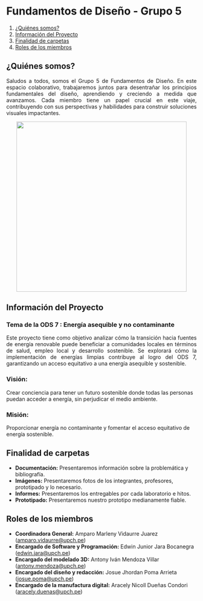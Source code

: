 # Fundamentos de Diseño - Grupo 5
1. [¿Quiénes somos?](#quienes-somos)
2. [Información del Proyecto](#información-del-proyecto)
3. [Finalidad de carpetas](#finalidad-de-carpetas)
4. [Roles de los miembros](#roles-de-los-mienbros)

## ¿Quiénes somos?
<p align="justify">
  Saludos a todos, somos el Grupo 5 de Fundamentos de Diseño. En este espacio colaborativo, trabajaremos juntos para desentrañar los principios fundamentales del diseño, aprendiendo y creciendo a medida que avanzamos. Cada miembro tiene un papel crucial en este viaje, contribuyendo con sus perspectivas y habilidades para construir soluciones visuales impactantes.
</p>

<p align="center">
  <img src="https://github.com/Paradoxeado/prototypeProject/blob/main/Im%C3%A1genes/FotoGrupal01.jpg" width="450" style="margin: auto;">
</p>

## Información del Proyecto

### Tema de la ODS 7 : Energía asequible y no contaminante
<p align="justify">
Este proyecto tiene como objetivo analizar cómo la transición hacia fuentes de energía renovable puede beneficiar a comunidades locales en términos de salud, empleo local y desarrollo sostenible. Se explorará cómo la implementación de energías limpias contribuye al logro del ODS 7, garantizando un acceso equitativo a una energía asequible y sostenible.
</p>

### Visión:
Crear conciencia para tener un futuro sostenible donde todas las personas puedan acceder a energía, sin  perjudicar el medio ambiente.

### Misión:
Proporcionar energía no contaminante y fomentar el acceso equitativo de energía sostenible.

## Finalidad de carpetas
- **Documentación:** Presentaremos información sobre la problemática y bibliografía.
- **Imágenes:** Presentaremos fotos de los integrantes, profesores, prototipado y lo necesario.
- **Informes:** Presentaremos los entregables por cada laboratorio e hitos.
- **Prototipado:** Presentaremos nuestro prototipo medianamente fiable.

## Roles de los miembros
- **Coordinadora General:** Amparo Marleny Vidaurre Juarez (amparo.vidaurre@upch.pe)
- **Encargado de Software y Programación:** Edwin Junior Jara Bocanegra (edwin.jara@upch.pe)
- **Encargado del modelado 3D:** Antony Iván Mendoza Villar (antony.mendoza@upch.pe)
- **Encargado del diseño y redacción:** Josue Jhordan Poma Arrieta (josue.poma@upch.pe)
- **Encargado de la manufactura digital:** Aracely Nicoll Dueñas Condori (aracely.duenas@upch.pe)

